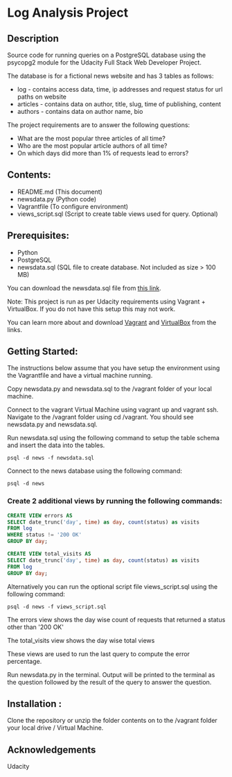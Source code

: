 # Log Analysis Project

## Description
Source code for running queries on a PostgreSQL database using the psycopg2 module for the Udacity Full Stack Web Developer Project. 

The database is for a fictional news website and has 3 tables as follows:

* log - contains access data, time, ip addresses and request status for url paths on website
* articles - contains data on author, title, slug, time of publishing, content
* authors - contains data on author name, bio

The project requirements are to answer the following questions:

* What are the most popular three articles of all time? 
* Who are the most popular article authors of all time?
* On which days did more than 1% of requests lead to errors? 

## Contents:
* README.md (This document)
* newsdata.py (Python code) 
* Vagrantfile (To configure environment)
* views_script.sql (Script to create table views used for query. Optional)


## Prerequisites:
* Python 
* PostgreSQL
* newsdata.sql (SQL file to create database. Not included as size > 100 MB)

You can download the newsdata.sql file from [this link](https://goo.gl/emtXek).

Note: This project is run as per Udacity requirements using Vagrant + VirtualBox. If you do not have this setup this may not work.

You can learn more about and download [Vagrant](https://www.vagrantup.com/) and [VirtualBox](https://www.virtualbox.org/) from the links.

## Getting Started:
The instructions below assume that you have setup the environment using the Vagrantfile and have a virtual machine running.

Copy newsdata.py and newsdata.sql to the /vagrant folder of your local machine.

Connect to the vagrant Virtual Machine using vagrant up and vagrant ssh. Navigate to the /vagrant folder using cd /vagrant. You should see newsdata.py and newsdata.sql.
 
Run newsdata.sql using the following command to setup the table schema and insert the data into the tables.

    psql -d news -f newsdata.sql


Connect to the news database using the following command: 

    psql -d news 

### Create 2 additional views by running the following commands: 

```sql
CREATE VIEW errors AS
SELECT date_trunc('day', time) as day, count(status) as visits
FROM log
WHERE status != '200 OK'
GROUP BY day;

CREATE VIEW total_visits AS
SELECT date_trunc('day', time) as day, count(status) as visits
FROM log
GROUP BY day;
```

Alternatively you can run the optional script file views_script.sql using the following command:

    psql -d news -f views_script.sql

The errors view shows the day wise count of requests that returned a status other than '200 OK'

The total_visits view shows the day wise total views

These views are used to run the last query to compute the error percentage. 

Run newsdata.py in the terminal. Output will be printed to the terminal as the question followed by the result of the query to answer the question.


## Installation :
Clone the repository or unzip the folder contents on to the /vagrant folder your local drive / Virtual Machine.


## Acknowledgements
Udacity 

